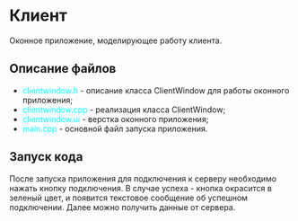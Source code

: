# Клиент 

Оконное приложение, моделирующее работу клиента.

## Описание файлов

* <span style="color:Aqua">clientwindow.h</span> - описание класса ClientWindow для работы оконного приложения;
* <span style="color:Aqua">clientwindow.cpp</span> - реализация класса ClientWindow;
* <span style="color:Aqua">clientwindow.ui</span> - верстка оконного приложения;
* <span style="color:Aqua">main.cpp</span> - основной файл запуска приложения.

## Запуск кода

После запуска приложения для подключения к серверу необходимо нажать кнопку подключения. В случае успеха - кнопка окрасится в зеленый цвет, и появится текстовое сообщение об успешном подключении. Далее можно получить данные от сервера.